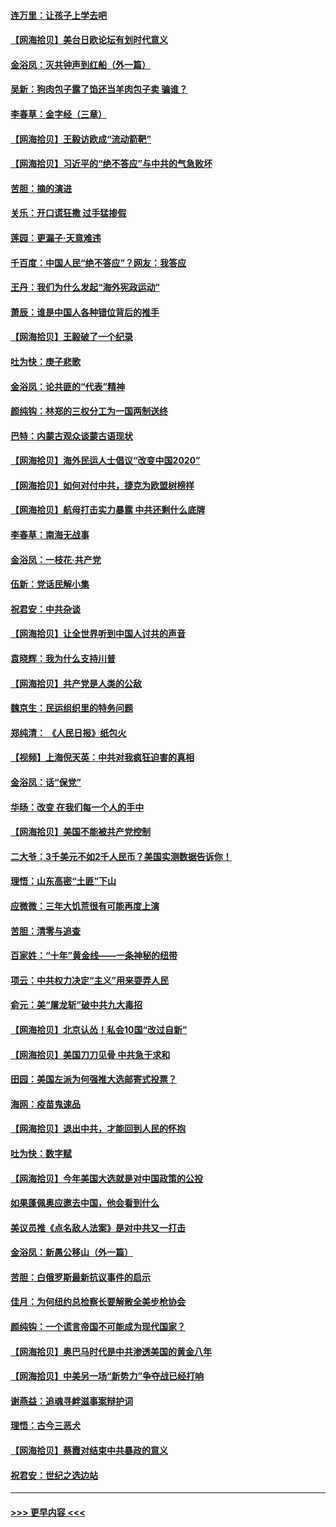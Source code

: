 #### [连万里：让孩子上学去吧](../pages/nsc993/n12385309.md?t=09071602) 
#### [【网海拾贝】美台日欧论坛有划时代意义](../pages/nsc993/n12385232.md?t=09071602) 
#### [金浴凤：灭共钟声到红船（外一篇）](../pages/nsc993/n12385154.md?t=09071602) 
#### [吴新：狗肉包子露了馅还当羊肉包子卖 骗谁？](../pages/nsc993/n12385133.md?t=09071602) 
#### [李春草：金字经（三章）](../pages/nsc993/n12383691.md?t=09071602) 
#### [【网海拾贝】王毅访欧成“流动箭靶”](../pages/nsc993/n12383338.md?t=09071602) 
#### [【网海拾贝】习近平的“绝不答应”与中共的气急败坏](../pages/nsc993/n12382819.md?t=09071602) 
#### [苦胆：摘的演进](../pages/nsc993/n12382619.md?t=09071602) 
#### [关乐：开口谎狂撒 过手猛掺假](../pages/nsc993/n12382604.md?t=09071602) 
#### [莲园：更漏子‧天意难违](../pages/nsc993/n12382598.md?t=09071602) 
#### [千百度：中国人民“绝不答应”？网友：我答应](../pages/nsc993/n12382024.md?t=09071602) 
#### [王丹：我们为什么发起“海外宪政运动”](../pages/nsc993/n12380286.md?t=09071602) 
#### [萧辰：谁是中国人各种错位背后的推手](../pages/nsc993/n12379800.md?t=09071602) 
#### [【网海拾贝】王毅破了一个纪录](../pages/nsc993/n12379251.md?t=09071602) 
#### [吐为快：庚子悲歌](../pages/nsc993/n12378821.md?t=09071602) 
#### [金浴凤：论共匪的“代表”精神](../pages/nsc993/n12377546.md?t=09071602) 
#### [颜纯钩：林郑的三权分工为一国两制送终](../pages/nsc993/n12377306.md?t=09071602) 
#### [巴特：内蒙古观众谈蒙古语现状](../pages/nsc993/n12376923.md?t=09071602) 
#### [【网海拾贝】海外民运人士倡议“改变中国2020”](../pages/nsc993/n12376682.md?t=09071602) 
#### [【网海拾贝】如何对付中共，捷克为欧盟树榜样](../pages/nsc993/n12374209.md?t=09071602) 
#### [【网海拾贝】航母打击实力暴露 中共还剩什么底牌](../pages/nsc993/n12371825.md?t=09071602) 
#### [李春草：南海无战事](../pages/nsc993/n12371159.md?t=09071602) 
#### [金浴凤：一枝花·共产党](../pages/nsc993/n12368757.md?t=09071602) 
#### [伍新：党话民解小集](../pages/nsc993/n12366907.md?t=09071602) 
#### [祝君安：中共杂谈](../pages/nsc993/n12366076.md?t=09071602) 
#### [【网海拾贝】让全世界听到中国人讨共的声音](../pages/nsc993/n12365569.md?t=09071602) 
#### [袁晓辉：我为什么支持川普](../pages/nsc993/n12362670.md?t=09071602) 
#### [【网海拾贝】共产党是人类的公敌](../pages/nsc993/n12363182.md?t=09071602) 
#### [魏京生：民运组织里的特务问题](../pages/nsc993/n12363010.md?t=09071602) 
#### [郑纯清： 《人民日报》纸包火](../pages/nsc993/n12362706.md?t=09071602) 
#### [【视频】上海倪天英：中共对我疯狂迫害的真相](../pages/nsc993/n12356341.md?t=09071602) 
#### [金浴凤：话“保党”](../pages/nsc993/n12361867.md?t=09071602) 
#### [华旸：改变 在我们每一个人的手中](../pages/nsc993/n12361774.md?t=09071602) 
#### [【网海拾贝】美国不能被共产党控制](../pages/nsc993/n12360271.md?t=09071602) 
#### [二大爷：3千美元不如2千人民币？美国实测数据告诉你！](../pages/nsc993/n12358563.md?t=09071602) 
#### [理悟：山东高密“土匪”下山](../pages/nsc993/n12358535.md?t=09071602) 
#### [应微微：三年大饥荒很有可能再度上演](../pages/nsc993/n12358523.md?t=09071602) 
#### [苦胆：清零与追查](../pages/nsc993/n12358501.md?t=09071602) 
#### [百家姓：“十年”黄金线——一条神秘的纽带](../pages/nsc993/n12358319.md?t=09071602) 
#### [项云：中共权力决定“主义”用来耍弄人民](../pages/nsc993/n12358172.md?t=09071602) 
#### [俞元：美“屠龙斩”破中共九大毒招](../pages/nsc993/n12357822.md?t=09071602) 
#### [【网海拾贝】北京认怂！私会10国“改过自新”](../pages/nsc993/n12357784.md?t=09071602) 
#### [【网海拾贝】美国刀刀见骨 中共急于求和](../pages/nsc993/n12355511.md?t=09071602) 
#### [田园：美国左派为何强推大选邮寄式投票？](../pages/nsc993/n12352963.md?t=09071602) 
#### [海网：疫苗鬼速品](../pages/nsc993/n12354438.md?t=09071602) 
#### [【网海拾贝】退出中共，才能回到人民的怀抱](../pages/nsc993/n12352634.md?t=09071602) 
#### [吐为快：数字赋](../pages/nsc993/n12352317.md?t=09071602) 
#### [【网海拾贝】今年美国大选就是对中国政策的公投](../pages/nsc993/n12350973.md?t=09071602) 
#### [如果蓬佩奥应邀去中国，他会看到什么](../pages/nsc993/n12350945.md?t=09071602) 
#### [美议员推《点名敌人法案》是对中共又一打击](../pages/nsc993/n12350765.md?t=09071602) 
#### [金浴凤：新愚公移山（外一篇）](../pages/nsc993/n12350253.md?t=09071602) 
#### [苦胆：白俄罗斯最新抗议事件的启示](../pages/nsc993/n12349989.md?t=09071602) 
#### [佳月：为何纽约总检察长要解散全美步枪协会](../pages/nsc993/n12349939.md?t=09071602) 
#### [颜纯钩：一个谎言帝国不可能成为现代国家？](../pages/nsc993/n12349898.md?t=09071602) 
#### [【网海拾贝】奥巴马时代是中共渗透美国的黄金八年](../pages/nsc993/n12349284.md?t=09071602) 
#### [【网海拾贝】中美另一场“新势力”争夺战已经打响](../pages/nsc993/n12346998.md?t=09071602) 
#### [谢燕益：追魂寻衅滋事案辩护词](../pages/nsc993/n12346892.md?t=09071602) 
#### [理悟：古今三恶犬](../pages/nsc993/n12345190.md?t=09071602) 
#### [【网海拾贝】蔡霞对结束中共暴政的意义](../pages/nsc993/n12344263.md?t=09071602) 
#### [祝君安：世纪之选边站](../pages/nsc993/n12342382.md?t=09071602) 

----
#### [ >>> 更早内容 <<< ](../indexes/nsc993-earlier.md)
